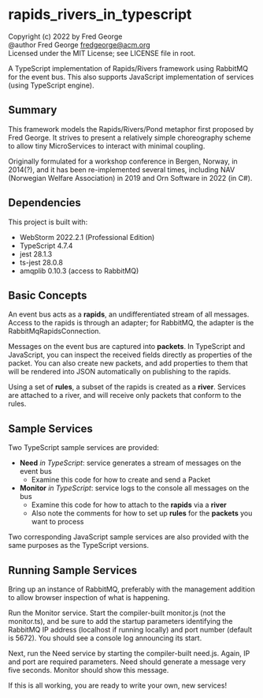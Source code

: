 # rapids_rivers_in_typescript

Copyright (c) 2022 by Fred George  
@author Fred George  fredgeorge@acm.org  
Licensed under the MIT License; see LICENSE file in root.

A TypeScript implementation of Rapids/Rivers framework using 
RabbitMQ for the event bus. This also supports JavaScript 
implementation of services (using TypeScript engine).

## Summary

This framework models the Rapids/Rivers/Pond metaphor first proposed by Fred George.
It strives to present a relatively simple choreography scheme to allow tiny MicroServices
to interact with minimal coupling.

Originally formulated for a workshop conference in Bergen, Norway, in 2014(?), and it has been re-implemented
several times, including NAV (Norwegian Welfare Association) in 2019 and Orn Software in 2022 (in C#).

## Dependencies

This project is built with:

- WebStorm 2022.2.1 (Professional Edition)
- TypeScript 4.7.4
- jest 28.1.3
- ts-jest 28.0.8
- amqplib 0.10.3 (access to RabbitMQ)

## Basic Concepts

An event bus acts as a __rapids__, an undifferentiated 
stream of all messages. Access to the rapids is through an adapter;
for RabbitMQ, the adapter is the RabbitMqRapidsConnection.

Messages on the event bus are captured into __packets__. In TypeScript
and JavaScript, you can inspect the received fields directly as properties
of the packet. You can also create new packets, and add properties to them
that will be rendered into JSON automatically on publishing to the rapids.

Using a set of __rules__, a subset of the rapids is created as a __river__.
Services are attached to a river, and will receive only packets that
conform to the rules.

## Sample Services

Two TypeScript sample services are provided:

- __Need__ _in TypeScript_: service generates a stream of messages on the event bus
  - Examine this code for how to create and send a Packet
- __Monitor__ _in TypeScript_: service logs to the console all messages on the bus
  - Examine this code for how to attach to the __rapids__ via a __river__
  - Also note the comments for how to set up __rules__ for the __packets__ you want to process

Two corresponding JavaScript sample services are also provided with the same
purposes as the TypeScript versions.

## Running Sample Services

Bring up an instance of RabbitMQ, preferably with the management addition to
allow browser inspection of what is happening.

Run the Monitor service. Start the compiler-built monitor.js (not the monitor.ts),
and be sure to add the startup parameters identifying the RabbitMQ IP address
(localhost if running locally) and port number (default is 5672). You should see
a console log announcing its start.

Next, run the Need service by starting the compiler-built need.js. Again, IP and port 
are required parameters. Need should generate a message very five seconds. Monitor 
should show this message.

If this is all working, you are ready to write your own, new services!
